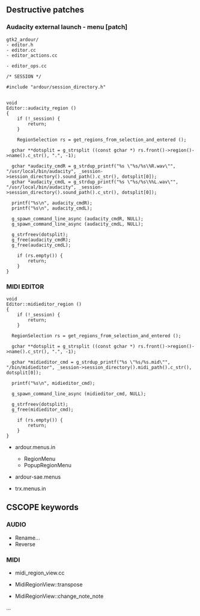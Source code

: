 ## Destructive patches

### Audacity external launch - menu [patch]

```
gtk2_ardour/
- editor.h
- editor.cc
- editor_actions.cc

- editor_ops.cc

/* SESSION */

#include "ardour/session_directory.h"


void
Editor::audacity_region ()
{
	if (!_session) {
		return;
	}

	RegionSelection rs = get_regions_from_selection_and_entered ();

  gchar **dotsplit = g_strsplit ((const gchar *) rs.front()->region()->name().c_str(), ".", -1);

  gchar *audacity_cmdR = g_strdup_printf("%s \"%s/%s\%R.wav\"", "/usr/local/bin/audacity", _session->session_directory().sound_path().c_str(), dotsplit[0]);
  gchar *audacity_cmdL = g_strdup_printf("%s \"%s/%s\%%L.wav\"", "/usr/local/bin/audacity", _session->session_directory().sound_path().c_str(), dotsplit[0]);

  printf("%s\n", audacity_cmdR);
  printf("%s\n", audacity_cmdL);

  g_spawn_command_line_async (audacity_cmdR, NULL);
  g_spawn_command_line_async (audacity_cmdL, NULL);

  g_strfreev(dotsplit);
  g_free(audacity_cmdR);
  g_free(audacity_cmdL);

	if (rs.empty()) {
		return;
	}
}

```

### MIDI EDITOR

```
void
Editor::midieditor_region ()
{
	if (!_session) {
		return;
	}

  RegionSelection rs = get_regions_from_selection_and_entered ();

  gchar **dotsplit = g_strsplit ((const gchar *) rs.front()->region()->name().c_str(), ".", -1);

  gchar *midieditor_cmd = g_strdup_printf("%s \"%s/%s.mid\"", "/bin/midieditor", _session->session_directory().midi_path().c_str(), dotsplit[0]);

  printf("%s\n", midieditor_cmd);

  g_spawn_command_line_async (midieditor_cmd, NULL);

  g_strfreev(dotsplit);
  g_free(midieditor_cmd);

	if (rs.empty()) {
		return;
	}
}
```

- ardour.menus.in
  - RegionMenu
  - PopupRegionMenu
 
- ardour-sae.menus
- trx.menus.in
 
 <menuitem action='audacity-region'/>

## CSCOPE keywords

### AUDIO

- Rename...
- Reverse 

### MIDI

- midi_region_view.cc

- MidiRegionView::transpose 
- MidiRegionView::change_note_note 

...
